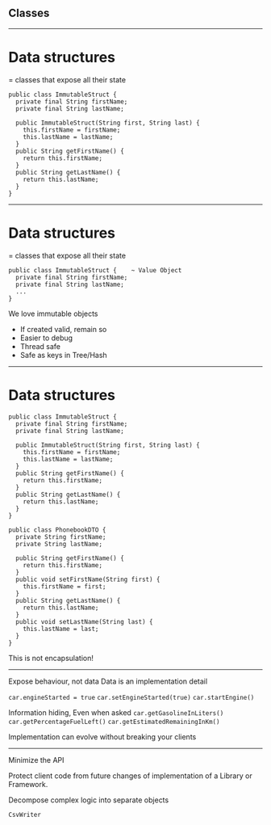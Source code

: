 ## Classes

----
# Data structures

= classes that expose all their state

```
public class ImmutableStruct {
  private final String firstName;
  private final String lastName;
  
  public ImmutableStruct(String first, String last) {
    this.firstName = firstName;
    this.lastName = lastName;
  }
  public String getFirstName() {
    return this.firstName;
  }
  public String getLastName() {
    return this.lastName;
  }
}
```

----
# Data structures

= classes that expose all their state

```
public class ImmutableStruct {    ~ Value Object
  private final String firstName;
  private final String lastName;
  ...  
}
```


We love immutable objects
- If created valid, remain so
- Easier to debug
- Thread safe
- Safe as keys in Tree/Hash


----
# Data structures

<div class="left">

```
public class ImmutableStruct {
  private final String firstName;
  private final String lastName;
  
  public ImmutableStruct(String first, String last) {
    this.firstName = firstName;
    this.lastName = lastName;
  }
  public String getFirstName() {
    return this.firstName;
  }
  public String getLastName() {
    return this.lastName;
  }
}
```
</div>

<div class="right fragment">

```
public class PhonebookDTO {
  private String firstName;
  private String lastName;
  
  public String getFirstName() {
    return this.firstName;
  }
  public void setFirstName(String first) {
    this.firstName = first;
  }
  public String getLastName() {
    return this.lastName;
  }
  public void setLastName(String last) {
    this.lastName = last;
  }
}
```
</div>

<div class="fragment">

This is not encapsulation!
</div>

----
Expose behaviour, not data
Data is an implementation detail

`car.engineStarted = true`      <!-- .element: class="fragment" -->
`car.setEngineStarted(true)`    <!-- .element: class="fragment" -->
`car.startEngine()`             <!-- .element: class="fragment" -->

Information hiding, Even when asked     <!-- .element: class="fragment" -->
`car.getGasolineInLiters()`             <!-- .element: class="fragment" -->
`car.getPercentageFuelLeft()`           <!-- .element: class="fragment" -->
`car.getEstimatedRemainingInKm()`       <!-- .element: class="fragment" -->

Implementation can evolve without breaking your clients <!-- .element: class="fragment" -->

----
Minimize the API

Protect client code from future changes of implementation of a Library or Framework.

<div class="fragment">

Decompose complex logic into separate objects

```
CsvWriter
```
</div>
